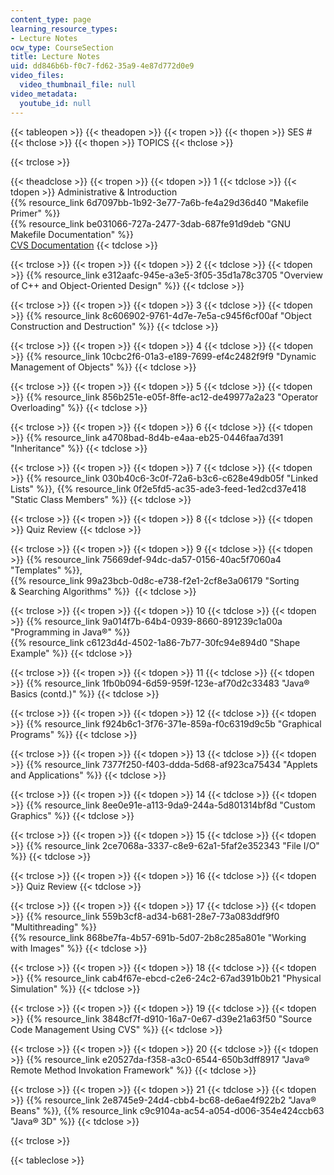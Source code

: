 ```yaml
---
content_type: page
learning_resource_types:
- Lecture Notes
ocw_type: CourseSection
title: Lecture Notes
uid: dd846b6b-f0c7-fd62-35a9-4e87d772d0e9
video_files:
  video_thumbnail_file: null
video_metadata:
  youtube_id: null
---
```


{{< tableopen >}}
{{< theadopen >}}
{{< tropen >}}
{{< thopen >}}
SES #
{{< thclose >}}
{{< thopen >}}
TOPICS
{{< thclose >}}

{{< trclose >}}

{{< theadclose >}}
{{< tropen >}}
{{< tdopen >}}
1
{{< tdclose >}}
{{< tdopen >}}
Administrative & Introduction  
{{% resource_link 6d7097bb-1b92-3e77-7a6b-fe4a29d36d40 "Makefile Primer" %}}  
{{% resource_link be031066-727a-2477-3dab-687fe91d9deb "GNU Makefile Documentation" %}}  
[CVS Documentation](http://web.mit.edu/macdev/Development/Documentation/www/CVS%20Documentation/Table%20Of%20Contents.html)
{{< tdclose >}}

{{< trclose >}}
{{< tropen >}}
{{< tdopen >}}
2
{{< tdclose >}}
{{< tdopen >}}
{{% resource_link e312aafc-945e-a3e5-3f05-35d1a78c3705 "Overview of C++ and Object-Oriented Design" %}}
{{< tdclose >}}

{{< trclose >}}
{{< tropen >}}
{{< tdopen >}}
3
{{< tdclose >}}
{{< tdopen >}}
{{% resource_link 8c606902-9761-4d7e-7e5a-c945f6cf00af "Object Construction and Destruction" %}}
{{< tdclose >}}

{{< trclose >}}
{{< tropen >}}
{{< tdopen >}}
4
{{< tdclose >}}
{{< tdopen >}}
{{% resource_link 10cbc2f6-01a3-e189-7699-ef4c2482f9f9 "Dynamic Management of Objects" %}}
{{< tdclose >}}

{{< trclose >}}
{{< tropen >}}
{{< tdopen >}}
5
{{< tdclose >}}
{{< tdopen >}}
{{% resource_link 856b251e-e05f-8ffe-ac12-de49977a2a23 "Operator Overloading" %}}
{{< tdclose >}}

{{< trclose >}}
{{< tropen >}}
{{< tdopen >}}
6
{{< tdclose >}}
{{< tdopen >}}
{{% resource_link a4708bad-8d4b-e4aa-eb25-0446faa7d391 "Inheritance" %}}
{{< tdclose >}}

{{< trclose >}}
{{< tropen >}}
{{< tdopen >}}
7
{{< tdclose >}}
{{< tdopen >}}
{{% resource_link 030b40c6-3c0f-72a6-b3c6-c628e49db05f "Linked Lists" %}}, {{% resource_link 0f2e5fd5-ac35-ade3-feed-1ed2cd37e418 "Static Class Members" %}}
{{< tdclose >}}

{{< trclose >}}
{{< tropen >}}
{{< tdopen >}}
8
{{< tdclose >}}
{{< tdopen >}}
Quiz Review
{{< tdclose >}}

{{< trclose >}}
{{< tropen >}}
{{< tdopen >}}
9
{{< tdclose >}}
{{< tdopen >}}
{{% resource_link 75669def-94dc-da57-0156-40ac5f7060a4 "Templates" %}},  
{{% resource_link 99a23bcb-0d8c-e738-f2e1-2cf8e3a06179 "Sorting & Searching Algorithms" %}} 
{{< tdclose >}}

{{< trclose >}}
{{< tropen >}}
{{< tdopen >}}
10
{{< tdclose >}}
{{< tdopen >}}
{{% resource_link 9a014f7b-64b4-0939-8660-891239c1a00a "Programming in Java®" %}}  
{{% resource_link c6123d4d-4502-1a86-7b77-30fc94e894d0 "Shape Example" %}}
{{< tdclose >}}

{{< trclose >}}
{{< tropen >}}
{{< tdopen >}}
11
{{< tdclose >}}
{{< tdopen >}}
{{% resource_link 1fb0b094-6d59-959f-123e-af70d2c33483 "Java® Basics (contd.)" %}}
{{< tdclose >}}

{{< trclose >}}
{{< tropen >}}
{{< tdopen >}}
12
{{< tdclose >}}
{{< tdopen >}}
{{% resource_link f924b6c1-3f76-371e-859a-f0c6319d9c5b "Graphical Programs" %}}
{{< tdclose >}}

{{< trclose >}}
{{< tropen >}}
{{< tdopen >}}
13
{{< tdclose >}}
{{< tdopen >}}
{{% resource_link 7377f250-f403-ddda-5d68-af923ca75434 "Applets and Applications" %}}
{{< tdclose >}}

{{< trclose >}}
{{< tropen >}}
{{< tdopen >}}
14
{{< tdclose >}}
{{< tdopen >}}
{{% resource_link 8ee0e91e-a113-9da9-244a-5d801314bf8d "Custom Graphics" %}}
{{< tdclose >}}

{{< trclose >}}
{{< tropen >}}
{{< tdopen >}}
15
{{< tdclose >}}
{{< tdopen >}}
{{% resource_link 2ce7068a-3337-c8e9-62a1-5faf2e352343 "File I/O" %}}
{{< tdclose >}}

{{< trclose >}}
{{< tropen >}}
{{< tdopen >}}
16
{{< tdclose >}}
{{< tdopen >}}
Quiz Review
{{< tdclose >}}

{{< trclose >}}
{{< tropen >}}
{{< tdopen >}}
17
{{< tdclose >}}
{{< tdopen >}}
{{% resource_link 559b3cf8-ad34-b681-28e7-73a083ddf9f0 "Multithreading" %}}  
{{% resource_link 868be7fa-4b57-691b-5d07-2b8c285a801e "Working with Images" %}}
{{< tdclose >}}

{{< trclose >}}
{{< tropen >}}
{{< tdopen >}}
18
{{< tdclose >}}
{{< tdopen >}}
{{% resource_link cab4f67e-ebcd-c2e6-24c2-67ad391b0b21 "Physical Simulation" %}}
{{< tdclose >}}

{{< trclose >}}
{{< tropen >}}
{{< tdopen >}}
19
{{< tdclose >}}
{{< tdopen >}}
{{% resource_link 3848cf7f-d910-16a7-0e67-d39e21a63f50 "Source Code Management Using CVS" %}}
{{< tdclose >}}

{{< trclose >}}
{{< tropen >}}
{{< tdopen >}}
20
{{< tdclose >}}
{{< tdopen >}}
{{% resource_link e20527da-f358-a3c0-6544-650b3dff8917 "Java® Remote Method Invokation Framework" %}}
{{< tdclose >}}

{{< trclose >}}
{{< tropen >}}
{{< tdopen >}}
21
{{< tdclose >}}
{{< tdopen >}}
{{% resource_link 2e8745e9-24d4-cbb4-bc68-de6ae4f922b2 "Java® Beans" %}}, {{% resource_link c9c9104a-ac54-a054-d006-354e424ccb63 "Java® 3D" %}}
{{< tdclose >}}

{{< trclose >}}

{{< tableclose >}}